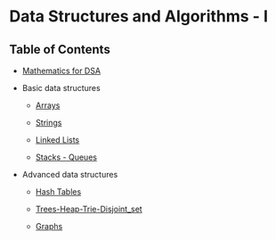 # Data Structures and Algorithms - I

## Table of Contents

- [Mathematics for DSA](./DSA_Mathematics/Readme.md)

- Basic data structures

    - [Arrays ](./Arrays/Readme.md)

    - [Strings](./Strings/Readme.md)

    - [Linked Lists](./LinkedLists/Readme.md)

    - [Stacks - Queues](./Stacks_Queues/Readme.md)

- Advanced data structures

    - [Hash Tables](./HashTables/Readme.md)
    
    - [Trees-Heap-Trie-Disjoint_set](./Trees_Heap_Trie_Disjoint_set/Readme.md) 
    
    - [Graphs](./Graphs/Readme.md)
